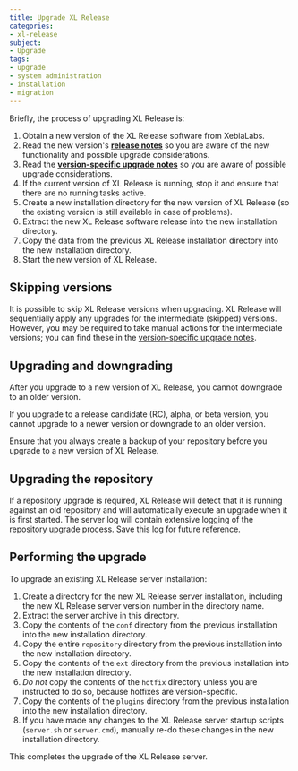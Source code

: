 ```yaml
---
title: Upgrade XL Release
categories:
- xl-release
subject:
- Upgrade
tags:
- upgrade
- system administration
- installation
- migration
---
```


Briefly, the process of upgrading XL Release is:

1. Obtain a new version of the XL Release software from XebiaLabs.
2. Read the new version's [**release notes**](/xl-release/latest/release_notes.html) so you are aware of the new functionality and possible upgrade considerations.
3. Read the [**version-specific upgrade notes**](/xl-release/latest/upgrademanual.html) so you are aware of possible upgrade considerations.
4. If the current version of XL Release is running, stop it and ensure that there are no running tasks active.
5. Create a new installation directory for the new version of XL Release (so the existing version is still available in case of problems).
6. Extract the new XL Release software release into the new installation directory.
7. Copy the data from the previous XL Release installation directory into the new installation directory.
8. Start the new version of XL Release.

## Skipping versions

It is possible to skip XL Release versions when upgrading. XL Release will sequentially apply any upgrades for the intermediate (skipped) versions. However, you may be required to take manual actions for the intermediate versions; you can find these in the [version-specific upgrade notes](/xl-release/latest/upgrademanual.html).

## Upgrading and downgrading

After you upgrade to a new version of XL Release, you cannot downgrade to an older version.

If you upgrade to a release candidate (RC), alpha, or beta version, you cannot upgrade to a newer version or downgrade to an older version.

Ensure that you always create a backup of your repository before you upgrade to a new version of XL Release.

## Upgrading the repository

If a repository upgrade is required, XL Release will detect that it is running against an old repository and will automatically execute an upgrade when it is first started. The server log will contain extensive logging of the repository upgrade process. Save this log for future reference.

## Performing the upgrade

To upgrade an existing XL Release server installation:

1. Create a directory for the new XL Release server installation, including the new XL Release server version number in the directory name.
2. Extract the server archive in this directory.
3. Copy the contents of the `conf` directory from the previous installation into the new installation directory.
4. Copy the entire `repository` directory from the previous installation into the new installation directory.
5. Copy the contents of the `ext` directory from the previous installation into the new installation directory.
5. *Do not* copy the contents of the `hotfix` directory unless you are instructed to do so, because hotfixes are version-specific.
6. Copy the contents of the `plugins` directory from the previous installation into the new installation directory.
7. If you have made any changes to the XL Release server startup scripts (`server.sh` or `server.cmd`), manually re-do these changes in the new installation directory.

This completes the upgrade of the XL Release server.
